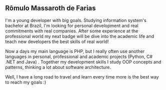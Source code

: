 ## Rômulo Massaroth de Farias

I'm a young developer with big goals. Studying information system's bachelor at Brazil, I'm looking for personal development and real commitments with real companies. After some experience at the professional world my next badge will be dive into the academic life and teach new developers the best skills of real world!

Now a days my main language is PHP, but I really often use another languages in personal, professional and academic projects (Python, C# .NET and Java) . Together my development skills I study OOP concepts and patterns, thinking a lot about software architecture.

Well, I have a long road to travel and learn every time more is the best way to reach my goals :)
